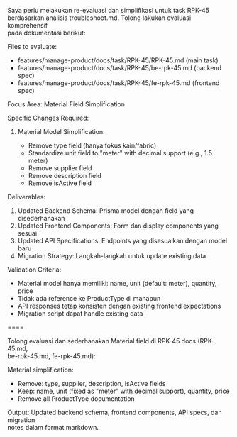 Saya perlu melakukan re-evaluasi dan simplifikasi untuk task RPK-45
berdasarkan analisis troubleshoot.md. Tolong lakukan evaluasi komprehensif  
 pada dokumentasi berikut:

Files to evaluate:

- features/manage-product/docs/task/RPK-45/RPK-45.md (main task)
- features/manage-product/docs/task/RPK-45/be-rpk-45.md (backend spec)
- features/manage-product/docs/task/RPK-45/fe-rpk-45.md (frontend spec)

Focus Area: Material Field Simplification

Specific Changes Required:

1. Material Model Simplification:


    - Remove type field (hanya fokus kain/fabric)
    - Standardize unit field to "meter" with decimal support (e.g., 1.5 meter)
    - Remove supplier field
    - Remove description field
    - Remove isActive field


Deliverables:

1. Updated Backend Schema: Prisma model dengan field yang disederhanakan
2. Updated Frontend Components: Form dan display components yang sesuai
3. Updated API Specifications: Endpoints yang disesuaikan dengan model baru
4. Migration Strategy: Langkah-langkah untuk update existing data


Validation Criteria:

- Material model hanya memiliki: name, unit (default: meter), quantity, price
- Tidak ada reference ke ProductType di manapun
- API responses tetap konsisten dengan existing frontend expectations
- Migration script dapat handle existing data

====

Tolong evaluasi dan sederhanakan Material field di RPK-45 docs (RPK-45.md,  
 be-rpk-45.md, fe-rpk-45.md):

Material simplification:

- Remove: type, supplier, description, isActive fields
- Keep: name, unit (fixed as "meter" with decimal support), quantity, price
- Remove all ProductType documentation

Output: Updated backend schema, frontend components, API specs, dan migration  
 notes dalam format markdown.
